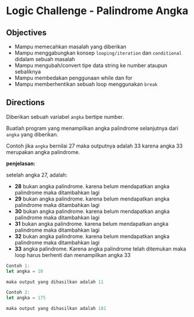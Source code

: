 
# Logic Challenge - Palindrome Angka

## Objectives
- Mampu memecahkan masalah yang diberikan
- Mampu menggabungkan konsep `looping/iteration` dan `conditional` didalam sebuah masalah
- Mampu mengubah/convert tipe data string ke number ataupun sebaliknya
- Mampu membedakan penggunaan while dan for
- Mampu memberhentikan sebuah loop menggunakan `break`

## Directions

Diberikan sebuah variabel `angka` bertipe number.

Buatlah program yang menampilkan angka palindrome selanjutnya dari `angka` yang diberikan.

Contoh jika `angka` bernilai 27 maka outputnya adalah 33 karena angka 33 merupakan angka palindrome.

**penjelasan:**

setelah angka 27, adalah:
 - **28** bukan angka palindrome. karena belum mendapatkan angka palindrome maka ditambahkan lagi
 - **29** bukan angka palindrome. karena belum mendapatkan angka palindrome maka ditambahkan lagi
 - **30** bukan angka palindrome. karena belum mendapatkan angka palindrome maka ditambahkan lagi
 - **31** bukan angka palindrome. karena belum mendapatkan angka palindrome maka ditambahkan lagi
 - **32** bukan angka palindrome. karena belum mendapatkan angka palindrome maka ditambahkan lagi
 - **33** angka palindrome. Karena angka palindrome telah ditemukan maka loop harus berhenti dan menampilkan angka 33


```JavaScript
Contoh 1:
let angka = 10

maka output yang dihasilkan adalah 11

Contoh 2:
let angka = 175

maka output yang dihasilkan adalah 181
```
